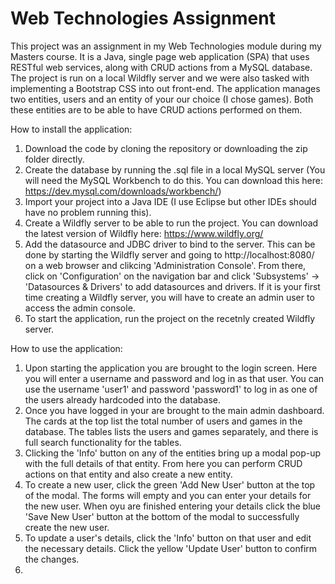 # Web Technologies Assignment

This project was an assignment in my Web Technologies module during my Masters course. It is a Java, single page web application (SPA) that uses RESTful web services, along with CRUD actions from a MySQL database. The project is run on a local Wildfly server and we were also tasked with implementing a Bootstrap CSS into out front-end. The application manages two entities, users and an entity of your our choice (I chose games). Both these entities are to be able to have CRUD actions performed on them.

How to install the application:
1. Download the code by cloning the repository or downloading the zip folder directly.
2. Create the database by running the .sql file in a local MySQL server (You will need the MySQL Workbench to do this. You can download this here: https://dev.mysql.com/downloads/workbench/)
3. Import your project into a Java IDE (I use Eclipse but other IDEs should have no problem running this).
4. Create a Wildfly server to be able to run the project. You can download the latest version of Wildfly here: https://www.wildfly.org/
5. Add the datasource and JDBC driver to bind to the server. This can be done by starting the Wildfly server and going to http://localhost:8080/ on a web browser and clikcing 'Administration Console'. From there, click on 'Configuration' on the navigation bar and click 'Subsystems' -> 'Datasources & Drivers' to add datasources and drivers. If it is your first time creating a Wildfly server, you will have to create an admin user to access the admin console.
6. To start the application, run the project on the recetnly created Wildfly server.

How to use the application:
1. Upon starting the application you are brought to the login screen. Here you will enter a username and password and log in as that user. You can use the username 'user1' and password 'password1' to log in as one of the users already hardcoded into the database. 
2. Once you have logged in your are brought to the main admin dashboard. The cards at the top list the total number of users and games in the database. The tables lists the users and games separately, and there is full search functionality for the tables.
3. Clicking the 'Info' button on any of the entities bring up a modal pop-up with the full details of that entity. From here you can perform CRUD actions on that entity and also create a new entity. 
4. To create a new user, click the green 'Add New User' button at the top of the modal. The forms will empty and you can enter your details for the new user. When oyu are finished entering your details click the blue 'Save New User' button at the bottom of the modal to successfully create the new user.
5. To update a user's details, click the 'Info' button on that user and edit the necessary details. Click the yellow 'Update User' button to confirm the changes.
6.  
